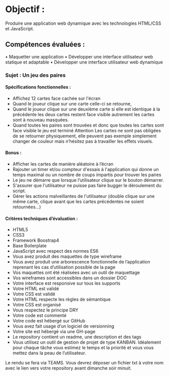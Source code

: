 # Objectif :
Produire une application web dynamique avec les technologies HTML/CSS et JavaScript.

## Compétences évaluées :
• Maquetter une application
• Développer une interface utilisateur web statique et adaptable
• Développer une interface utilisateur web dynamique

### Sujet : Un jeu des paires

#### Spécifications fonctionnelles :
- Affichez 12 cartes face cachée sur l'écran
- Quand le joueur clique sur une carte celle-ci se retourne,
- Quand le joueur clique sur une deuxième carte si elle est identique à la précédente les deux cartes restent face visible autrement les cartes sont à nouveau masquées.
- Quand toutes les paires sont trouvées et donc que toutes les cartes sont face visible le jeu est terminé
Attention Les cartes ne sont pas obligées de se retourner physiquement, elle peuvent pas exemple
simplement changer de couleur mais n’hésitez pas à travailler les effets visuels.

#### Bonus :
- Afficher les cartes de manière aléatoire à l’écran
- Rajouter un timer et/ou compteur d'essais à l'application qui donne un temps maximal ou un
nombre de coups impartis pour trouver les paires
- Le jeu ne démarre que lorsque l’utilisateur clique sur le bouton démarrer.
- S'assurer que l'utilisateur ne puisse pas faire bugger le déroulement du script.
- Gérer les actions malveillantes de l'utilisateur (double clique sur une même carte, clique avant que
les cartes précédentes ne soient retournées...)

#### Critères techniques d’évaluation :
- HTML5
- CSS3
- Framework Boostrap4
- Base Boilerplate
- JavaScript avec respect des normes ES6
- Vous avez produit des maquettes de type wireframe
- Vous avez produit une arborescence fonctionnelle de l’application reprenant les cas d’utilisation possible de la page
- Vos maquettes ont été réalisées avec un outil de maquettage
- Vos wireframes sont accessibles dans un dossier DOC
- Votre interface est responsive sur tous les supports
- Votre HTML est validé
- Votre CSS est validé
- Votre HTML respecte les règles de sémantique
- Votre CSS est organisé
- Vous respectez le principe DRY
- Votre code est commenté
- Votre code est hébergé sur GitHub
- Vous avez fait usage d’un logiciel de versionning
- Votre site est hébergé via une GH-page
- Le repository contient un readme, une description et des tags
- Vous utilisez un outil de gestion de projet de type KANBAN. Idéalement pour chaque tâche vous estimez le temps et la priorité et vous vous mettez dans la peau de l’utilisateur.

Le rendu se fera via TEAMS. Vous devrez déposer un fichier txt à votre nom avec le lien vers votre repository avant dimanche soir minuit.